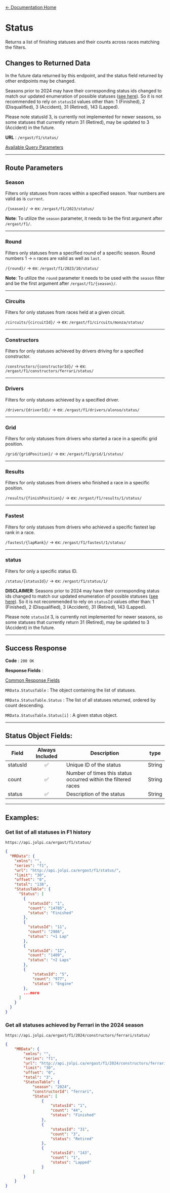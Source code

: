 [← Documentation Home](/docs/README.md)
# Status

Returns a list of finishing statuses and their counts across races matching the filters.

## Changes to Returned Data

In the future data returned by this endpoint, and the status field returned by other endpoints may be changed.

Seasons prior to 2024 may have their corresponding status ids changed to match our updated enumeration of possible statuses ([see here](https://github.com/jolpica/jolpica-f1/blob/71f12b1c9637aa838926abcb6f4840fbfac4d87c/jolpica/formula_one/models/session.py#L64-L71)). So it is not recommended to rely on `statusId` values other than: 1 (Finished), 2 (Disqualified), 3 (Accident), 31 (Retired), 143 (Lapped).

Please note statusId 3, is currently not implemented for newer seasons, so some statuses that currently return 31 (Retired), may be updated to 3 (Accident) in the future.

**URL** : `/ergast/f1/status/`

[Available Query Parameters](/docs/README.md#query-parameters)

---

## Route Parameters

### Season

Filters only statuses from races within a specified season. Year numbers are valid as is `current`.

`/{season}/` -> ex: `/ergast/f1/2023/status/`

**Note**: To utilize the `season` parameter, it needs to be the first argument after `/ergast/f1/`.

---

### Round

Filters only statuses from a specified round of a specific season. Round numbers 1 -> `n` races are valid as well as `last`.

`/{round}/` -> ex: `/ergast/f1/2023/10/status/`

**Note**: To utilize the `round` parameter it needs to be used with the `season` filter and be the first argument after `/ergast/f1/{season}/`.

---

### Circuits

Filters for only statuses from races held at a given circuit.

`/circuits/{circuitId}/` -> ex: `/ergast/f1/circuits/monza/status/`

---

### Constructors

Filters for only statuses achieved by drivers driving for a specified constructor.

`/constructors/{constructorId}/` -> ex: `/ergast/f1/constructors/ferrari/status/`

---

### Drivers

Filters for only statuses achieved by a specified driver.

`/drivers/{driverId}/` -> ex: `/ergast/f1/drivers/alonso/status/`

---

### Grid

Filters for only statuses from drivers who started a race in a specific grid position.

`/grid/{gridPosition}/` -> ex: `/ergast/f1/grid/1/status/`

---

### Results

Filters for only statuses from drivers who finished a race in a specific position.

`/results/{finishPosition}/` -> ex: `/ergast/f1/results/1/status/`

---

### Fastest

Filters for only statuses from drivers who achieved a specific fastest lap rank in a race.

`/fastest/{lapRank}/` -> ex: `/ergast/f1/fastest/1/status/`

---

### status

Filters for only a specific status ID.

`/status/{statusId}/` -> ex: `/ergast/f1/status/1/`

**DISCLAIMER**: Seasons prior to 2024 may have their corresponding status ids changed to match our updated enumeration of possible statuses ([see here](https://github.com/jolpica/jolpica-f1/blob/71f12b1c9637aa838926abcb6f4840fbfac4d87c/jolpica/formula_one/models/session.py#L64-L71)). So it is not recommended to rely on `statusId` values other than: 1 (Finished), 2 (Disqualified), 3 (Accident), 31 (Retired), 143 (Lapped).

Please note `statusId` 3, is currently not implemented for newer seasons, so some statuses that currently return 31 (Retired), may be updated to 3 (Accident) in the future.

---

## Success Response

**Code** : `200 OK`

**Response Fields** :

[Common Response Fields](/docs/README.md#common-response-fields)

`MRData.StatusTable` : The object containing the list of statuses.

`MRData.StatusTable.Status` : The list of all statuses returned, ordered by count descending.

`MRData.StatusTable.Status[i]` : A given status object.

---

## Status Object Fields:

|Field|Always Included|Description|type|
|---|:---:|---|---|
|statusId|✅|Unique ID of the status|String
|count|✅|Number of times this status occurred within the filtered races|String
|status|✅|Description of the status|String

---

## Examples:

### Get list of all statuses in F1 history

`https://api.jolpi.ca/ergast/f1/status/`

```json
{
  "MRData": {
    "xmlns": "",
    "series": "f1",
    "url": "http://api.jolpi.ca/ergast/f1/status/",
    "limit": "30",
    "offset": "0",
    "total": "138",
    "StatusTable": {
      "Status": [
        {
          "statusId": "1",
          "count": "14785",
          "status": "Finished"
        },
        {
          "statusId": "11",
          "count": "2986",
          "status": "+1 Lap"
        },
        {
          "statusId": "12",
          "count": "1409",
          "status": "+2 Laps"
        },
        {
            "statusId": "5",
            "count": "977",
            "status": "Engine"
        },
        ...more
      ]
    }
  }
}
```

### Get all statuses achieved by Ferrari in the 2024 season

`https://api.jolpi.ca/ergast/f1/2024/constructors/ferrari/status/`

```json
{
    "MRData": {
        "xmlns": "",
        "series": "f1",
        "url": "http://api.jolpi.ca/ergast/f1/2024/constructors/ferrari/status/",
        "limit": "30",
        "offset": "0",
        "total": "3",
        "StatusTable": {
            "season": "2024",
            "constructorId": "ferrari",
            "Status": [
                {
                    "statusId": "1",
                    "count": "44",
                    "status": "Finished"
                },
                {
                    "statusId": "31",
                    "count": "3",
                    "status": "Retired"
                },
                {
                    "statusId": "143",
                    "count": "1",
                    "status": "Lapped"
                }
            ]
        }
    }
}
```
